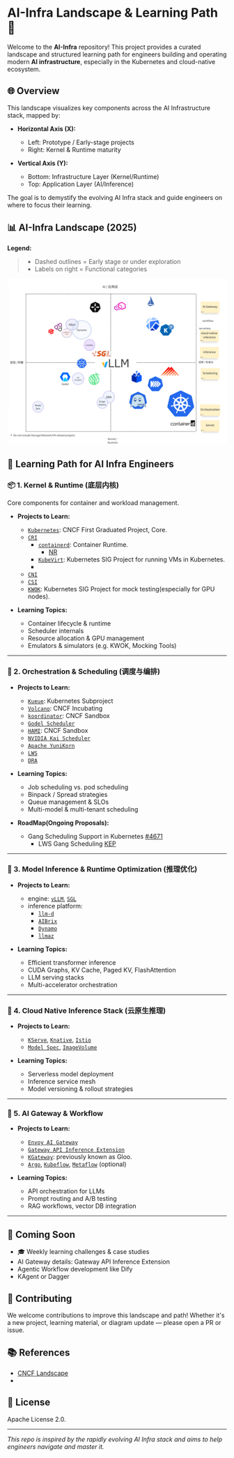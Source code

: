 # AI-Infra Landscape & Learning Path 🚀

Welcome to the **AI-Infra** repository! This project provides a curated landscape and structured learning path for engineers building and operating modern **AI infrastructure**, especially in the Kubernetes and cloud-native ecosystem.

## 🌐 Overview

This landscape visualizes key components across the AI Infrastructure stack, mapped by:

- **Horizontal Axis (X):**
  - Left: Prototype / Early-stage projects
  - Right: Kernel & Runtime maturity

- **Vertical Axis (Y):**
  - Bottom: Infrastructure Layer (Kernel/Runtime)
  - Top: Application Layer (AI/Inference)

The goal is to demystify the evolving AI Infra stack and guide engineers on where to focus their learning.

## 📊 AI-Infra Landscape (2025)

**Legend:**

> - Dashed outlines = Early stage or under exploration
> - Labels on right = Functional categories

![AI-Infra Landscape](./ai-infra-landscape.png)

## 🧭 Learning Path for AI Infra Engineers

### 📦 1. Kernel & Runtime (底层内核)

Core components for container and workload management.

- **Projects to Learn:**
  - [`Kubernetes`](https://github.com/kubernetes/kubernetes): CNCF First Graduated Project, Core.
  - [`CRI`](https://github.com/kubernetes/cri-api)
    - [`containerd`](https://github.com/containerd/containerd): Container Runtime.
      - [NR](https://github.com/containerd/nri)
    - [`KubeVirt`](https://github.com/kubevirt/kubevirt): Kubernetes SIG Project for running VMs in Kubernetes.
    - 
  - [`CNI`](https://github.com/containernetworking/cni)
  - [`CSI`](https://github.com/container-storage-interface/spec)
  - [`KWOK`](https://github.com/kubernetes-sigs/kwok): Kubernetes SIG Project for mock testing(especially for GPU nodes).

- **Learning Topics:**
  - Container lifecycle & runtime
  - Scheduler internals
  - Resource allocation & GPU management
  - Emulators & simulators (e.g. KWOK, Mocking Tools)

---

### 📍 2. Orchestration & Scheduling (调度与编排)

- **Projects to Learn:**
  - [`Kueue`](https://github.com/kubernetes-sigs/kueue): Kubernetes Subproject
  - [`Volcano`](https://github.com/volcano-sh/volcano): CNCF Incubating
  - [`koordinator`](https://github.com/koordinator-sh/koordinator): CNCF Sandbox
  - [`Godel Scheduler`](https://github.com/kubewharf/godel-scheduler)
  - [`HAMI`](https://github.com/Project-HAMi/HAMi): CNCF Sandbox
  - [`NVIDIA Kai Scheduler`](https://github.com/NVIDIA/kai-scheduler)
  - [`Apache YuniKorn`](https://github.com/apache/yunikorn-core)
  - [`LWS`](https://github.com/kubernetes-sigs/lws)
  - [`DRA`](https://github.com/kubernetes/dynamic-resource-allocation/)

- **Learning Topics:**
  - Job scheduling vs. pod scheduling
  - Binpack / Spread strategies
  - Queue management & SLOs
  - Multi-model & multi-tenant scheduling


- **RoadMap(Ongoing Proposals):**
  - Gang Scheduling Support in Kubernetes [#4671](https://github.com/kubernetes/enhancements/pull/4671)
    - LWS Gang Scheduling [KEP](https://github.com/kubernetes-sigs/lws/pull/496)

---

### 🧠 3. Model Inference & Runtime Optimization (推理优化)

- **Projects to Learn:**
  - engine: [`vLLM`](https://github.com/vllm-project/vllm), [`SGL`](https://github.com/superglue-ai/sgl)
  - inference platform:
    - [`llm-d`](https://github.com/llm-d/llm-d)
    - [`AIBrix`](https://github.com/aibrix/aibrix)
    - [`Dynamo`](https://github.com/dynamo/dynamo)
    - [`llmaz`](https://github.com/InftyAI/llmaz)

- **Learning Topics:**
  - Efficient transformer inference
  - CUDA Graphs, KV Cache, Paged KV, FlashAttention
  - LLM serving stacks
  - Multi-accelerator orchestration

---

### 🧰 4. Cloud Native Inference Stack (云原生推理)

- **Projects to Learn:**
  - [`KServe`](https://github.com/kserve/kserve), [`Knative`](https://github.com/knative/serving), [`Istio`](https://github.com/istio/istio)
  - [`Model Spec`](https://github.com/modelpack/model-spec), [`ImageVolume`]( https://github.com/kubernetes/enhancements/tree/master/keps/sig-node/4639-oci-volume-source)

- **Learning Topics:**
  - Serverless model deployment
  - Inference service mesh
  - Model versioning & rollout strategies

---

### 🧩 5. AI Gateway & Workflow

- **Projects to Learn:**
  - [`Envoy AI Gateway`](https://github.com/envoyproxy/ai-gateway)
  - [`Gateway API Inference Extension`](https://github.com/kubernetes-sigs/gateway-api-inference-extension)
  - [`KGateway`](https://github.com/kgateway-dev/kgateway): previously known as Gloo.
  - [`Argo`](https://github.com/argoproj/argo), [`Kubeflow`](https://github.com/kubeflow/kubeflow), [`Metaflow`](https://github.com/Netflix/metaflow) (optional)

- **Learning Topics:**
  - API orchestration for LLMs
  - Prompt routing and A/B testing
  - RAG workflows, vector DB integration

---

## 🔭 Coming Soon

- 🎓 Weekly learning challenges & case studies
- AI Gateway details: Gateway API Inference Extension
- Agentic Workflow development like Dify
- KAgent or Dagger

## 🤝 Contributing

We welcome contributions to improve this landscape and path! Whether it's a new project, learning material, or diagram update — please open a PR or issue.

## 📚 References

- [CNCF Landscape](https://landscape.cncf.io/)
- 

## 📜 License

Apache License 2.0.

---

_This repo is inspired by the rapidly evolving AI Infra stack and aims to help engineers navigate and master it._

